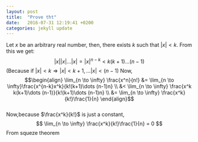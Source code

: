 ```yaml
---
layout: post
title:  "Prove tht"
date:   2016-07-31 12:19:41 +0200
categories: jekyll update
---
```


Let $x$ be an arbitrary real number, then, there exists $k$ such that $|x|<k$. From this we get:
$$ |x||x|\dots |x| = |x|^{n-k} < k(k+1)\dots (n-1)$$
(Because if $|x| < k \Rightarrow |x|< k+1, \ldots |x|< (n-1)$
Now, 
$$\begin{align} 
  \lim_{n \to \infty} \frac{x^n}{n!} &= \lim_{n \to \infty}\frac{x^{n-k}x^k}{k!(k+1)\dots (n-1)n} \\
                                     &< \lim_{n \to \infty} \frac{x^k k(k+1)\dots (n-1)}{k!(k+1)\dots (n-1)n} \\
                                     &= \lim_{n \to \infty} \frac{x^k}{k!}\frac{1}{n}
\end{align}$$  
Now,because $\frac{x^k}{k!}$ is just a constant,
$$ \lim_{n \to \infty} \frac{x^k}{k!}\frac{1}{n} = 0 $$
From squeze theorem
